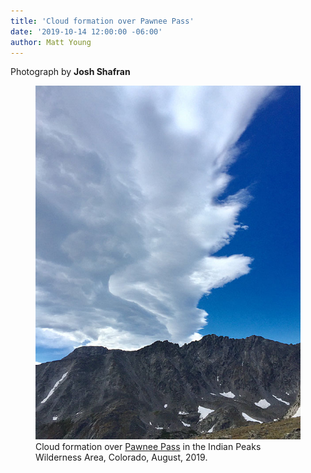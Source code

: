 ```yaml
---
title: 'Cloud formation over Pawnee Pass'
date: '2019-10-14 12:00:00 -06:00'
author: Matt Young
---
```


Photograph by <strong>Josh Shafran</strong>
<figure>
<img src="/uploads/2019/IMG_6073_Shafran_Pawnee_Pass_Clouds_600.jpg" alt="Cloud formation"/>
<figcaption>Cloud formation over <a href="http://www.rockymountainhikingtrails.com/pawnee-pass.htm">Pawnee Pass</a> in the Indian Peaks Wilderness Area, Colorado, August, 2019.
</figcaption>
</figure>


